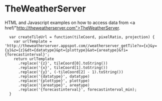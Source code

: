 # TheWeatherServer
HTML and Javascript examples on how to access data from <a href/"http://theweatherserver.com">TheWeatherServer</a>.

 
      var createTileUrl = function(tileCoord, pixelRatio, projection) {
        var urlTemplate = 'http://theweatherserver.appspot.com//weatherserver_getTile?x={x}&y={y}&z={z}&dt={datatype}&pt={plottype}&at={areatype}&fi={forecastinterval}';
        return urlTemplate
          .replace('{z}', tileCoord[0].toString())
          .replace('{x}', tileCoord[1].toString())
          .replace('{y}', (-tileCoord[2] - 1).toString())
          .replace('{datatype}', datatype)
          .replace('{plottype}', plottype)
          .replace('{areatype}', areatype)
          .replace('{forecastinterval}', forecastinterval_min);
      }
      
